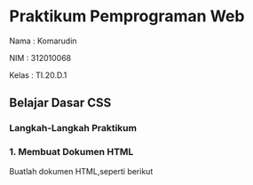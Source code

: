# Praktikum Pemprograman Web
Nama : Komarudin <p>
NIM  : 312010068 <p>
Kelas : TI.20.D.1 <p>

## Belajar Dasar CSS
### Langkah-Langkah Praktikum <p>
### 1. Membuat Dokumen HTML
  Buatlah dokumen HTML,seperti berikut<p>
    
